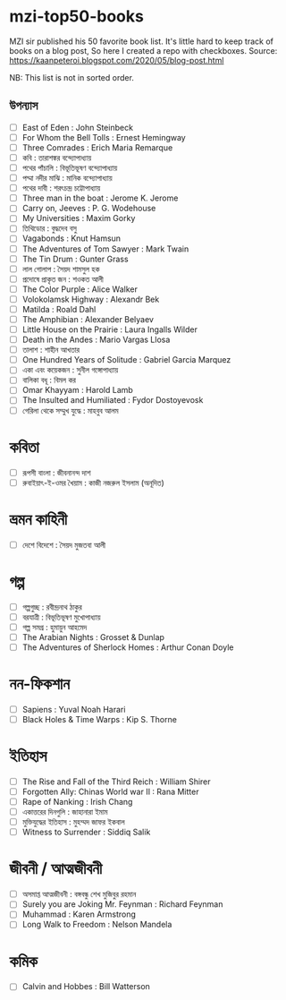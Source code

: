 # mzi-top50-books
MZI sir published his 50 favorite book list. It's little hard to keep track of books on a blog post, So here I created a repo with checkboxes. Source: https://kaanpeteroi.blogspot.com/2020/05/blog-post.html

NB: This list is not in sorted order. 

## উপন্যাস
- [ ]  East of Eden : John Steinbeck
- [ ]  For Whom the Bell Tolls : Ernest Hemingway
- [ ]  Three Comrades : Erich Maria Remarque
- [ ]  কবি : তারাশঙ্কর বন্দ্যোপাধ্যায়
- [ ]  পথের পাঁচালি : বিভূতিভূষণ বন্দ্যোপাধ্যায়
- [ ]  পদ্মা নদীর মাঝি : মানিক বন্দ্যোপাধ্যায়
- [ ]  পথের দাবী : শরৎচন্দ্র চট্টোপাধ্যায়
- [ ]  Three man in the boat : Jerome K. Jerome
- [ ]  Carry on, Jeeves : P. G. Wodehouse
- [ ]  My Universities : Maxim Gorky
- [ ]  তিথিডোর : বুদ্ধদেব বসু 
- [ ]  Vagabonds : Knut Hamsun
- [ ]  The Adventures of Tom Sawyer : Mark Twain
- [ ]  The Tin Drum : Gunter Grass
- [ ]  লাল গোলাপ : সৈয়দ শামসুল হক
- [ ]  প্রদোষে প্রাকৃত জন : শওকত আলী
- [ ]  The Color Purple : Alice Walker
- [ ]  Volokolamsk Highway : Alexandr Bek
- [ ]  Matilda : Roald Dahl
- [ ]  The Amphibian : Alexander Belyaev
- [ ]  Little House on the Prairie : Laura Ingalls Wilder
- [ ]  Death in the Andes : Mario Vargas Llosa
- [ ]  তালাশ : শাহীন আখতার
- [ ]  One Hundred Years of Solitude : Gabriel Garcia Marquez
- [ ]  একা এবং কয়েকজন : সুনীল গঙ্গোপাধ্যায়
- [ ]  বালিকা বধূ : বিমল কর 
- [ ]  Omar Khayyam : Harold Lamb
- [ ]  The Insulted and Humiliated : Fydor Dostoyevosk
- [ ]  গেরিলা থেকে সম্মুখ যুদ্ধে : মাহবুব আলম 

# কবিতা
- [ ]  রূপসী বাংলা : জীবনানন্দ দাশ 
- [ ]  রুবাইয়াৎ-ই-ওমর খৈয়াম : কাজী নজরুল ইসলাম (অনূদিত)

# ভ্রমন কাহিনী
- [ ]  দেশে বিদেশে : সৈয়দ মুজতবা আলী 

# গল্প
- [ ]  গল্পগুচ্ছ : রবীন্দ্রনাথ ঠাকুর
- [ ]  বরযাত্রী : বিভূতিভূষণ মুখোপাধ্যায় 
- [ ]  গল্প সমগ্র : হুমায়ুন আহমেদ 
- [ ]  The Arabian Nights : Grosset & Dunlap
- [ ]  The Adventures of Sherlock Homes : Arthur Conan Doyle

# নন-ফিকশান
- [ ]  Sapiens : Yuval Noah Harari
- [ ]  Black Holes & Time Warps : Kip S. Thorne

# ইতিহাস
- [ ]  The Rise and Fall of the Third Reich : William Shirer
- [ ]  Forgotten Ally: Chinas World war II : Rana Mitter
- [ ]  Rape of Nanking : Irish Chang
- [ ]  একাত্তরের দিনগুলি : জাহানারা ইমাম 
- [ ]  মুক্তিযুদ্ধের ইতিহাস : মুহম্মদ জাফর ইকবাল
- [ ]  Witness to Surrender : Siddiq Salik

# জীবনী / আত্মজীবনী
- [ ]  অসমাপ্ত আত্মজীবনী : বঙ্গবন্ধু শেখ মুজিবুর রহমান
- [ ]  Surely you are Joking Mr. Feynman : Richard Feynman
- [ ]  Muhammad : Karen Armstrong
- [ ]  Long Walk to Freedom : Nelson Mandela

# কমিক
- [ ]  Calvin and Hobbes : Bill Watterson




